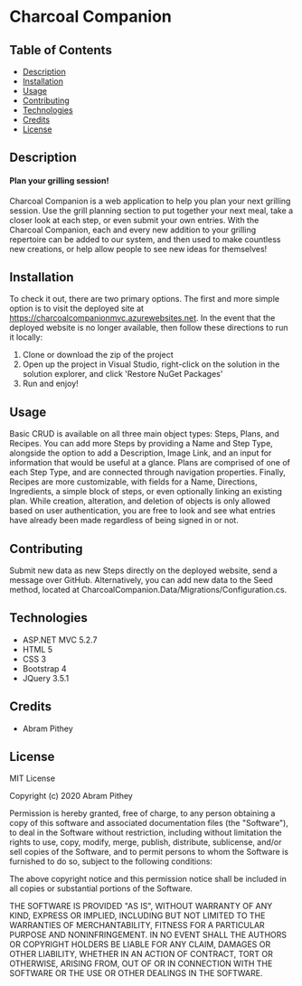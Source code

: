 # Charcoal Companion

## Table of Contents
* [Description](#description)
* [Installation](#installation)
* [Usage](#usage)
* [Contributing](#contributing)
* [Technologies](#technologies)
* [Credits](#credits)
* [License](#license)

## Description
#### Plan your grilling session!
Charcoal Companion is a web application to help you plan your next grilling session.  Use the grill planning section to put together your next meal, take a closer look at each step, or even submit your own entries.  With the Charcoal Companion, each and every new addition to your grilling repertoire can be added to our system, and then used to make countless new creations, or help allow people to see new ideas for themselves!

## Installation
To check it out, there are two primary options.  The first and more simple option is to visit the deployed site at https://charcoalcompanionmvc.azurewebsites.net.  In the event that the deployed website is no longer available, then follow these directions to run it locally:
1. Clone or download the zip of the project
2. Open up the project in Visual Studio, right-click on the solution in the solution explorer, and click 'Restore NuGet Packages'
3. Run and enjoy!

## Usage
Basic CRUD is available on all three main object types: Steps, Plans, and Recipes.  You can add more Steps by providing a Name and Step Type, alongside the option to add a Description, Image Link, and an input for information that would be useful at a glance.  Plans are comprised of one of each Step Type, and are connected through navigation properties.  Finally, Recipes are more customizable, with fields for a Name, Directions, Ingredients, a simple block of steps, or even optionally linking an existing plan.  While creation, alteration, and deletion of objects is only allowed based on user authentication, you are free to look and see what entries have already been made regardless of being signed in or not.

## Contributing
Submit new data as new Steps directly on the deployed website, send a message over GitHub.  Alternatively, you can add new data to the Seed method, located at CharcoalCompanion.Data/Migrations/Configuration.cs.  

## Technologies
- ASP.NET MVC 5.2.7
- HTML 5
- CSS 3
- Bootstrap 4
- JQuery 3.5.1

## Credits
- Abram Pithey

## License
MIT License

Copyright (c) 2020 Abram Pithey

Permission is hereby granted, free of charge, to any person obtaining a copy
of this software and associated documentation files (the "Software"), to deal
in the Software without restriction, including without limitation the rights
to use, copy, modify, merge, publish, distribute, sublicense, and/or sell
copies of the Software, and to permit persons to whom the Software is
furnished to do so, subject to the following conditions:

The above copyright notice and this permission notice shall be included in all
copies or substantial portions of the Software.

THE SOFTWARE IS PROVIDED "AS IS", WITHOUT WARRANTY OF ANY KIND, EXPRESS OR
IMPLIED, INCLUDING BUT NOT LIMITED TO THE WARRANTIES OF MERCHANTABILITY,
FITNESS FOR A PARTICULAR PURPOSE AND NONINFRINGEMENT. IN NO EVENT SHALL THE
AUTHORS OR COPYRIGHT HOLDERS BE LIABLE FOR ANY CLAIM, DAMAGES OR OTHER
LIABILITY, WHETHER IN AN ACTION OF CONTRACT, TORT OR OTHERWISE, ARISING FROM,
OUT OF OR IN CONNECTION WITH THE SOFTWARE OR THE USE OR OTHER DEALINGS IN THE
SOFTWARE.
